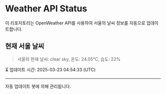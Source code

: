 
# Weather API Status

이 리포지토리는 OpenWeather API를 사용하여 서울의 날씨 정보를 자동으로 업데이트합니다.

## 현재 서울 날씨
> 서울의 현재 날씨: clear sky, 온도: 24.05°C, 습도: 22%

⏳ 업데이트 시간: 2025-03-23 04:54:33 (UTC)

---
자동 업데이트 봇에 의해 관리됩니다.
